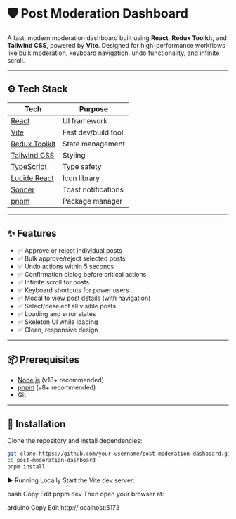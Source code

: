 # 🛡️ Post Moderation Dashboard

A fast, modern moderation dashboard built using **React**, **Redux Toolkit**, and **Tailwind CSS**, powered by **Vite**. Designed for high-performance workflows like bulk moderation, keyboard navigation, undo functionality, and infinite scroll.

---

## ⚙️ Tech Stack

| Tech                                           | Purpose             |
| ---------------------------------------------- | ------------------- |
| [React](https://reactjs.org)                   | UI framework        |
| [Vite](https://vitejs.dev/)                    | Fast dev/build tool |
| [Redux Toolkit](https://redux-toolkit.js.org/) | State management    |
| [Tailwind CSS](https://tailwindcss.com/)       | Styling             |
| [TypeScript](https://www.typescriptlang.org/)  | Type safety         |
| [Lucide React](https://lucide.dev/)            | Icon library        |
| [Sonner](https://sonner.emilkowal.ski/)        | Toast notifications |
| [pnpm](https://pnpm.io/)                       | Package manager     |

---

## ✨ Features

- ✅ Approve or reject individual posts
- ✅ Bulk approve/reject selected posts
- ✅ Undo actions within 5 seconds
- ✅ Confirmation dialog before critical actions
- ✅ Infinite scroll for posts
- ✅ Keyboard shortcuts for power users
- ✅ Modal to view post details (with navigation)
- ✅ Select/deselect all visible posts
- ✅ Loading and error states
- ✅ Skeleton UI while loading
- ✅ Clean, responsive design

---

## 📦 Prerequisites

- [Node.js](https://nodejs.org/) (v18+ recommended)
- [pnpm](https://pnpm.io/) (v8+ recommended)
- Git

---

## 🧰 Installation

Clone the repository and install dependencies:

```bash
git clone https://github.com/your-username/post-moderation-dashboard.git
cd post-moderation-dashboard
pnpm install
```

▶️ Running Locally
Start the Vite dev server:

bash
Copy
Edit
pnpm dev
Then open your browser at:

arduino
Copy
Edit
http://localhost:5173
